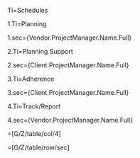 Ti=Schedules
	
1.Ti=Planning

1.sec={Vendor.ProjectManager.Name.Full}

2.Ti=Planning Support

2.sec={Client.ProjectManager.Name.Full}

3.Ti=Adherence

3.sec={Client.ProjectManager.Name.Full}

4.Ti=Track/Report

4.sec={Vendor.ProjectManager.Name.Full}

=[G/Z/table/col/4]

=[G/Z/table/row/sec]
